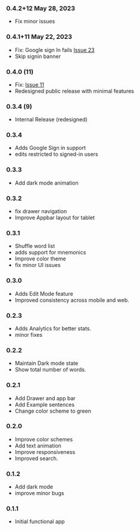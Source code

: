 ### 0.4.2+12 May 28, 2023
- Fix minor issues

### 0.4.1+11 May 22, 2023
- Fix: Google sign In fails [Issue 23](https://github.com/maheshmnj/vocabhub/issues/23)
- Skip signin banner

### 0.4.0 (11)
- Fix: [Issue 11](https://github.com/maheshmnj/vocabhub/issues/11)
- Redesigned public release with minimal features

### 0.3.4 (9)

- Internal Release (redesigned) 
### 0.3.4

- Adds Google Sign in support
- edits restricted to signed-in users

### 0.3.3

- Add dark mode animation
### 0.3.2

- fix drawer navigation
- Improve Appbar layout for tablet

### 0.3.1

- Shuffle word list
- adds support for mnemonics
- Improve color theme
- fix minor UI issues

### 0.3.0

- Adds Edit Mode feature
- Improved consistency across mobile and web.

### 0.2.3

- Adds Analytics for better stats.
- minor fixes

### 0.2.2

- Maintain Dark mode state
- Show total number of words.

### 0.2.1

- Add Drawer and app bar
- Add Example sentences
- Change color scheme to green

### 0.2.0

- Improve color schemes
- Add text animation
- Improve responsiveness
- Improved search.

### 0.1.2

- Add dark mode
- improve minor bugs

### 0.1.1

- Initial functional app

